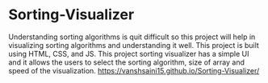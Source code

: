 # Sorting-Visualizer
Understanding sorting algorithms is quit difficult so this project will help in visualizing sorting algorithms and understanding it well. This project is built using HTML, CSS, and JS. This project sorting visualizer has a simple UI and it allows the users to select the sorting algorithm, size of array and speed of the visualization.
https://vanshsaini15.github.io/Sorting-Visualizer/
